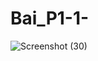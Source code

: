 # Bai_P1-1-
![Screenshot (30)](https://user-images.githubusercontent.com/101049996/164513681-78b39490-c4ec-4d5a-9d07-d7dd809967e6.png)
